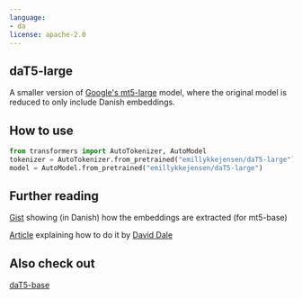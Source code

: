 ```yaml
---
language: 
- da
license: apache-2.0
---
```

## daT5-large
A smaller version of [Google's mt5-large](https://huggingface.co/google/mt5-base) model, where the original model is reduced to only include Danish embeddings.

## How to use
```python
from transformers import AutoTokenizer, AutoModel
tokenizer = AutoTokenizer.from_pretrained("emillykkejensen/daT5-large")
model = AutoModel.from_pretrained("emillykkejensen/daT5-large")
```

## Further reading

[Gist](https://gist.github.com/emillykkejensen/8bf1b323495efc7252dee966e6bc1b5c) showing (in Danish) how the embeddings are extracted (for mt5-base)

[Article](https://towardsdatascience.com/how-to-adapt-a-multilingual-t5-model-for-a-single-language-b9f94f3d9c90) explaining how to do it by [David Dale](https://huggingface.co/cointegrated)

## Also check out
[daT5-base](https://huggingface.co/emillykkejensen/daT5-base)